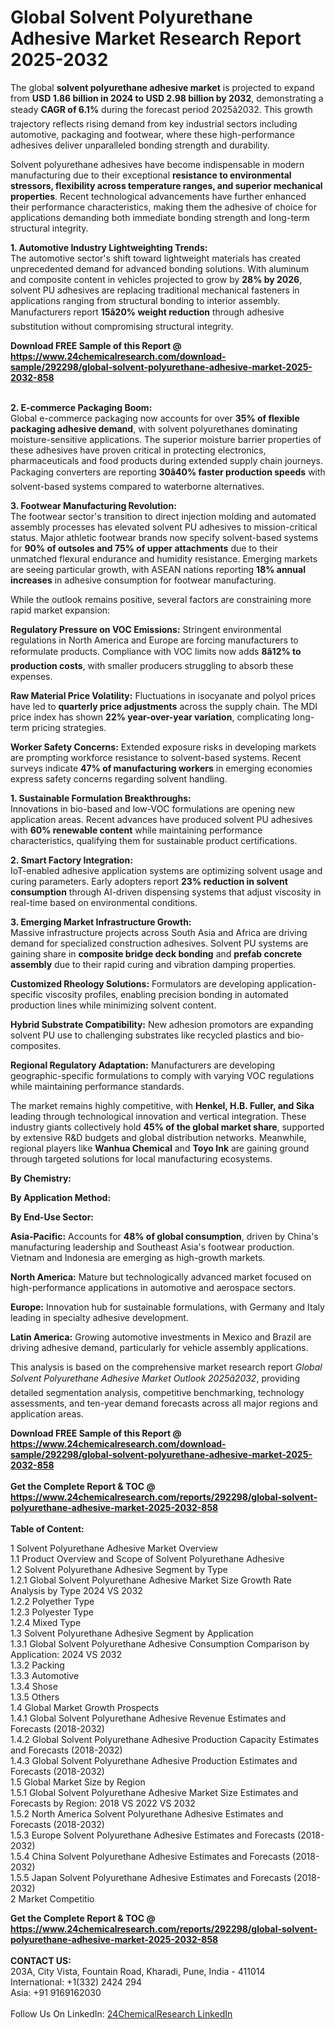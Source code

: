 <h1>Global Solvent Polyurethane Adhesive Market Research Report 2025-2032</h1><p>The global <strong>solvent polyurethane adhesive market</strong> is projected to expand from <strong>USD 1.86 billion in 2024 to USD 2.98 billion by 2032</strong>, demonstrating a steady <strong>CAGR of 6.1%</strong> during the forecast period 2025â2032. This growth trajectory reflects rising demand from key industrial sectors including automotive, packaging and footwear, where these high-performance adhesives deliver unparalleled bonding strength and durability.</p><p>Solvent polyurethane adhesives have become indispensable in modern manufacturing due to their exceptional <strong>resistance to environmental stressors, flexibility across temperature ranges, and superior mechanical properties</strong>. Recent technological advancements have further enhanced their performance characteristics, making them the adhesive of choice for applications demanding both immediate bonding strength and long-term structural integrity.</p><p><strong>1. Automotive Industry Lightweighting Trends:</strong><br>
The automotive sector's shift toward lightweight materials has created unprecedented demand for advanced bonding solutions. With aluminum and composite content in vehicles projected to grow by <strong>28% by 2026</strong>, solvent PU adhesives are replacing traditional mechanical fasteners in applications ranging from structural bonding to interior assembly. Manufacturers report <strong>15â20% weight reduction</strong> through adhesive substitution without compromising structural integrity.</p><div><b>Download FREE Sample of this Report @ 
            <a href="https://www.24chemicalresearch.com/download-sample/292298/global-solvent-polyurethane-adhesive-market-2025-2032-858">
            https://www.24chemicalresearch.com/download-sample/292298/global-solvent-polyurethane-adhesive-market-2025-2032-858</a></b></div><br><p><strong>2. E-commerce Packaging Boom:</strong><br>
Global e-commerce packaging now accounts for over <strong>35% of flexible packaging adhesive demand</strong>, with solvent polyurethanes dominating moisture-sensitive applications. The superior moisture barrier properties of these adhesives have proven critical in protecting electronics, pharmaceuticals and food products during extended supply chain journeys. Packaging converters are reporting <strong>30â40% faster production speeds</strong> with solvent-based systems compared to waterborne alternatives.</p><p><strong>3. Footwear Manufacturing Revolution:</strong><br>
The footwear sector's transition to direct injection molding and automated assembly processes has elevated solvent PU adhesives to mission-critical status. Major athletic footwear brands now specify solvent-based systems for <strong>90% of outsoles and 75% of upper attachments</strong> due to their unmatched flexural endurance and humidity resistance. Emerging markets are seeing particular growth, with ASEAN nations reporting <strong>18% annual increases</strong> in adhesive consumption for footwear manufacturing.</p><p>While the outlook remains positive, several factors are constraining more rapid market expansion:</p><p><strong>Regulatory Pressure on VOC Emissions:</strong> Stringent environmental regulations in North America and Europe are forcing manufacturers to reformulate products. Compliance with VOC limits now adds <strong>8â12% to production costs</strong>, with smaller producers struggling to absorb these expenses.</p><p><strong>Raw Material Price Volatility:</strong> Fluctuations in isocyanate and polyol prices have led to <strong>quarterly price adjustments</strong> across the supply chain. The MDI price index has shown <strong>22% year-over-year variation</strong>, complicating long-term pricing strategies.</p><p><strong>Worker Safety Concerns:</strong> Extended exposure risks in developing markets are prompting workforce resistance to solvent-based systems. Recent surveys indicate <strong>47% of manufacturing workers</strong> in emerging economies express safety concerns regarding solvent handling.</p><p><strong>1. Sustainable Formulation Breakthroughs:</strong><br>
Innovations in bio-based and low-VOC formulations are opening new application areas. Recent advances have produced solvent PU adhesives with <strong>60% renewable content</strong> while maintaining performance characteristics, qualifying them for sustainable product certifications.</p><p><strong>2. Smart Factory Integration:</strong><br>
IoT-enabled adhesive application systems are optimizing solvent usage and curing parameters. Early adopters report <strong>23% reduction in solvent consumption</strong> through AI-driven dispensing systems that adjust viscosity in real-time based on environmental conditions.</p><p><strong>3. Emerging Market Infrastructure Growth:</strong><br>
Massive infrastructure projects across South Asia and Africa are driving demand for specialized construction adhesives. Solvent PU systems are gaining share in <strong>composite bridge deck bonding</strong> and <strong>prefab concrete assembly</strong> due to their rapid curing and vibration damping properties.</p><p><strong>Customized Rheology Solutions:</strong> Formulators are developing application-specific viscosity profiles, enabling precision bonding in automated production lines while minimizing solvent content.</p><p><strong>Hybrid Substrate Compatibility:</strong> New adhesion promotors are expanding solvent PU use to challenging substrates like recycled plastics and bio-composites.</p><p><strong>Regional Regulatory Adaptation:</strong> Manufacturers are developing geographic-specific formulations to comply with varying VOC regulations while maintaining performance standards.</p><p>The market remains highly competitive, with <strong>Henkel, H.B. Fuller, and Sika</strong> leading through technological innovation and vertical integration. These industry giants collectively hold <strong>45% of the global market share</strong>, supported by extensive R&amp;D budgets and global distribution networks. Meanwhile, regional players like <strong>Wanhua Chemical</strong> and <strong>Toyo Ink</strong> are gaining ground through targeted solutions for local manufacturing ecosystems.</p><p><strong>By Chemistry:</strong></p><p><strong>By Application Method:</strong></p><p><strong>By End-Use Sector:</strong></p><p><strong>Asia-Pacific:</strong> Accounts for <strong>48% of global consumption</strong>, driven by China's manufacturing leadership and Southeast Asia's footwear production. Vietnam and Indonesia are emerging as high-growth markets.</p><p><strong>North America:</strong> Mature but technologically advanced market focused on high-performance applications in automotive and aerospace sectors.</p><p><strong>Europe:</strong> Innovation hub for sustainable formulations, with Germany and Italy leading in specialty adhesive development.</p><p><strong>Latin America:</strong> Growing automotive investments in Mexico and Brazil are driving adhesive demand, particularly for vehicle assembly applications.</p><p>This analysis is based on the comprehensive market research report <em>Global Solvent Polyurethane Adhesive Market Outlook 2025â2032</em>, providing detailed segmentation analysis, competitive benchmarking, technology assessments, and ten-year demand forecasts across all major regions and application areas.</p><div><b>Download FREE Sample of this Report @ 
            <a href="https://www.24chemicalresearch.com/download-sample/292298/global-solvent-polyurethane-adhesive-market-2025-2032-858">
            https://www.24chemicalresearch.com/download-sample/292298/global-solvent-polyurethane-adhesive-market-2025-2032-858</a></b></div><br><div><b>Get the Complete Report & TOC @ 
            <a href="https://www.24chemicalresearch.com/reports/292298/global-solvent-polyurethane-adhesive-market-2025-2032-858">
            https://www.24chemicalresearch.com/reports/292298/global-solvent-polyurethane-adhesive-market-2025-2032-858</a></b></div><br>
            <b>Table of Content:</b><p>1 Solvent Polyurethane Adhesive Market Overview<br />
    1.1 Product Overview and Scope of Solvent Polyurethane Adhesive<br />
    1.2 Solvent Polyurethane Adhesive Segment by Type<br />
        1.2.1 Global Solvent Polyurethane Adhesive Market Size Growth Rate Analysis by Type 2024 VS 2032<br />
        1.2.2 Polyether Type<br />
        1.2.3 Polyester Type<br />
        1.2.4 Mixed Type<br />
    1.3 Solvent Polyurethane Adhesive Segment by Application<br />
        1.3.1 Global Solvent Polyurethane Adhesive Consumption Comparison by Application: 2024 VS 2032<br />
        1.3.2 Packing<br />
        1.3.3 Automotive<br />
        1.3.4 Shose<br />
        1.3.5 Others<br />
    1.4 Global Market Growth Prospects<br />
        1.4.1 Global Solvent Polyurethane Adhesive Revenue Estimates and Forecasts (2018-2032)<br />
        1.4.2 Global Solvent Polyurethane Adhesive Production Capacity Estimates and Forecasts (2018-2032)<br />
        1.4.3 Global Solvent Polyurethane Adhesive Production Estimates and Forecasts (2018-2032)<br />
    1.5 Global Market Size by Region<br />
        1.5.1 Global Solvent Polyurethane Adhesive Market Size Estimates and Forecasts by Region: 2018 VS 2022 VS 2032<br />
        1.5.2 North America Solvent Polyurethane Adhesive Estimates and Forecasts (2018-2032)<br />
        1.5.3 Europe Solvent Polyurethane Adhesive Estimates and Forecasts (2018-2032)<br />
        1.5.4 China Solvent Polyurethane Adhesive Estimates and Forecasts (2018-2032)<br />
        1.5.5 Japan Solvent Polyurethane Adhesive Estimates and Forecasts (2018-2032)<br />
2 Market Competitio</p><div><b>Get the Complete Report & TOC @ 
            <a href="https://www.24chemicalresearch.com/reports/292298/global-solvent-polyurethane-adhesive-market-2025-2032-858">
            https://www.24chemicalresearch.com/reports/292298/global-solvent-polyurethane-adhesive-market-2025-2032-858</a></b></div><br><b>CONTACT US:</b><br>
            203A, City Vista, Fountain Road, Kharadi, Pune, India - 411014<br>
            International: +1(332) 2424 294<br>
            Asia: +91 9169162030 <br><br>
            Follow Us On LinkedIn: <a href="https://www.linkedin.com/company/24chemicalresearch/">24ChemicalResearch LinkedIn</a>